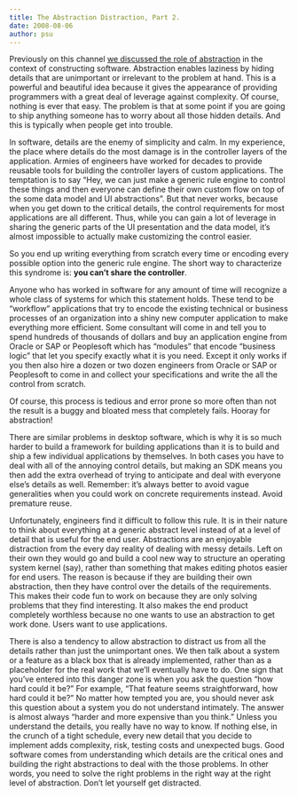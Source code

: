 ```yaml
---
title: The Abstraction Distraction, Part 2.
date: 2008-08-06
author: psu
---
```


Previously on this channel <a href="/the-abstraction-distraction-part-1.html">we discussed the role of abstraction</a> in the context of constructing software. Abstraction enables laziness by hiding details that are unimportant or irrelevant to the problem at hand. This is a powerful and beautiful idea because it gives the appearance of providing programmers with a great deal of leverage against complexity. Of course, nothing is ever that easy. The problem is that at some point if you are going to ship anything someone has to worry about all those hidden details. And this is typically when people get into trouble.

In software, details are the enemy of simplicity and calm. In my experience, the place where details do the most damage is in the controller layers of the application. Armies of engineers have worked for decades to provide reusable tools for building the controller layers of custom applications. The temptation is to say “Hey, we can just make a generic rule engine to control these things and then everyone can define their own custom flow on top of the some data model and UI abstractions”. But that never works, because when you get down to the critical details, the control requirements for most applications are all different. Thus, while you can gain a lot of leverage in sharing the generic parts of the UI presentation and the data model, it’s almost impossible to actually make customizing the control easier.

So you end up writing everything from scratch every time or encoding every possible option into the generic rule engine. The short way to characterize this syndrome is: **you can’t share the controller**.

Anyone who has worked in software for any amount of time will recognize a whole class of systems for which this statement holds. These tend to be “workflow” applications that try to encode the existing technical or business processes of an organization into a shiny new computer application to make everything more efficient. Some consultant will come in and tell you to spend hundreds of thousands of dollars and buy an application engine from Oracle or SAP or Peoplesoft which has “modules” that encode “business logic” that let you specify exactly what it is you need. Except it only works if you then also hire a dozen or two dozen engineers from Oracle or SAP or Peoplesoft to come in and collect your specifications and write the all the control from scratch.

Of course, this process is tedious and error prone so more often than not the result is a buggy and bloated mess that completely fails. Hooray for abstraction!

There are similar problems in desktop software, which is why it is so much harder to build a framework for building applications than it is to build and ship a few individual applications by themselves. In both cases you have to deal with all of the annoying control details, but making an SDK means you then add the extra overhead of trying to anticipate and deal with everyone else’s details as well. Remember: it’s always better to avoid vague generalities when you could work on concrete requirements instead. Avoid premature reuse.

Unfortunately, engineers find it difficult to follow this rule. It is in their nature to think about everything at a generic abstract level instead of at a level of detail that is useful for the end user. Abstractions are an enjoyable distraction from the every day reality of dealing with messy details. Left on their own they would go and build a cool new way to structure an operating system kernel (say), rather than something that makes editing photos easier for end users. The reason is because if they are building their own abstraction, then they have control over the details of the requirements. This makes their code fun to work on because they are only solving problems that they find interesting. It also makes the end product completely worthless because no one wants to use an abstraction to get work done. Users want to use applications.

There is also a tendency to allow abstraction to distract us from all the details rather than just the unimportant ones. We then talk about a system or a feature as a black box that is already implemented, rather than as a placeholder for the real work that we’ll eventually have to do. One sign that you’ve entered into this danger zone is when you ask the question “how hard could it be?” For example, “That feature seems straightforward, how hard could it be?” No matter how tempted you are, you should never ask this question about a system you do not understand intimately. The answer is almost always “harder and more expensive than you think.” Unless you understand the details, you really have no way to know. If nothing else, in the crunch of a tight schedule, every new detail that you decide to implement adds complexity, risk, testing costs and unexpected bugs. Good software comes from understanding which details are the critical ones and building the right abstractions to deal with the those problems. In other words, you need to solve the right problems in the right way at the right level of abstraction. Don’t let yourself get distracted.

